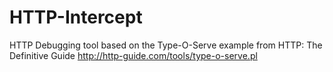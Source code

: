 HTTP-Intercept
==============

HTTP Debugging tool based on the Type-O-Serve example from HTTP: The Definitive Guide
http://http-guide.com/tools/type-o-serve.pl
